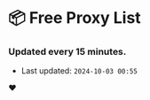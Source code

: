 # :package: Free Proxy List
### Updated every 15 minutes.

- Last updated: `2024-10-03 00:55`

:heart:
